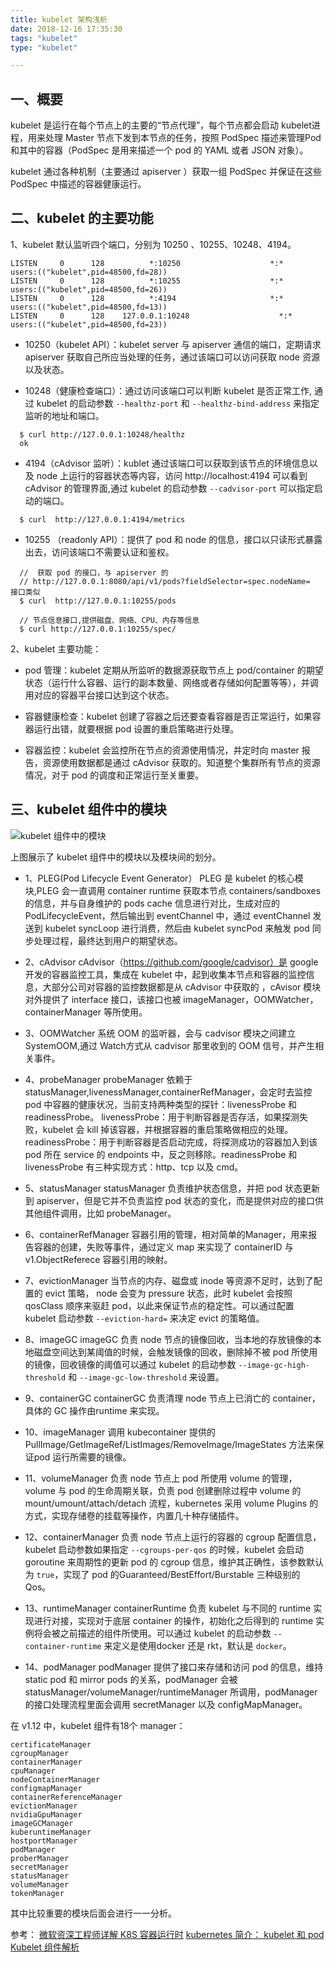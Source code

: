 ```yaml
---
title: kubelet 架构浅析
date: 2018-12-16 17:35:30
tags: "kubelet"
type: "kubelet"

---
```


## 一、概要
kubelet 是运行在每个节点上的主要的“节点代理”，每个节点都会启动 kubelet进程，用来处理 Master 节点下发到本节点的任务，按照 PodSpec 描述来管理Pod 和其中的容器（PodSpec 是用来描述一个 pod 的 YAML 或者 JSON 对象）。

kubelet 通过各种机制（主要通过 apiserver ）获取一组 PodSpec 并保证在这些 PodSpec 中描述的容器健康运行。

## 二、kubelet 的主要功能

1、kubelet  默认监听四个端口，分别为 10250 、10255、10248、4194。

```
LISTEN     0      128          *:10250                    *:*                   users:(("kubelet",pid=48500,fd=28))
LISTEN     0      128          *:10255                    *:*                   users:(("kubelet",pid=48500,fd=26))
LISTEN     0      128          *:4194                     *:*                   users:(("kubelet",pid=48500,fd=13))
LISTEN     0      128    127.0.0.1:10248                    *:*                   users:(("kubelet",pid=48500,fd=23))
```

- 10250（kubelet API）：kubelet server 与 apiserver 通信的端口，定期请求 apiserver 获取自己所应当处理的任务，通过该端口可以访问获取 node 资源以及状态。

- 10248（健康检查端口）：通过访问该端口可以判断 kubelet 是否正常工作, 通过 kubelet 的启动参数 `--healthz-port` 和 `--healthz-bind-address` 来指定监听的地址和端口。
```
  $ curl http://127.0.0.1:10248/healthz
  ok
```
- 4194（cAdvisor 监听）：kublet 通过该端口可以获取到该节点的环境信息以及 node 上运行的容器状态等内容，访问 http://localhost:4194 可以看到 cAdvisor 的管理界面,通过 kubelet 的启动参数 `--cadvisor-port` 可以指定启动的端口。

```
  $ curl  http://127.0.0.1:4194/metrics
```

- 10255 （readonly API）：提供了 pod 和 node 的信息，接口以只读形式暴露出去，访问该端口不需要认证和鉴权。
``` 
  //  获取 pod 的接口，与 apiserver 的 
  // http://127.0.0.1:8080/api/v1/pods?fieldSelector=spec.nodeName=  接口类似
  $ curl  http://127.0.0.1:10255/pods

  // 节点信息接口,提供磁盘、网络、CPU、内存等信息
  $ curl http://127.0.0.1:10255/spec/
```

2、kubelet 主要功能：

- pod 管理：kubelet 定期从所监听的数据源获取节点上 pod/container 的期望状态（运行什么容器、运行的副本数量、网络或者存储如何配置等等），并调用对应的容器平台接口达到这个状态。

- 容器健康检查：kubelet 创建了容器之后还要查看容器是否正常运行，如果容器运行出错，就要根据 pod 设置的重启策略进行处理。

- 容器监控：kubelet 会监控所在节点的资源使用情况，并定时向 master 报告，资源使用数据都是通过 cAdvisor 获取的。知道整个集群所有节点的资源情况，对于 pod 的调度和正常运行至关重要。


## 三、kubelet 组件中的模块

 ![kubelet 组件中的模块](http://cdn.tianfeiyu.com/kubelet-4.png)

上图展示了 kubelet 组件中的模块以及模块间的划分。

- 1、PLEG(Pod Lifecycle Event Generator）
PLEG 是 kubelet 的核心模块,PLEG 会一直调用 container runtime 获取本节点 containers/sandboxes 的信息，并与自身维护的 pods cache 信息进行对比，生成对应的 PodLifecycleEvent，然后输出到 eventChannel 中，通过 eventChannel 发送到 kubelet syncLoop 进行消费，然后由 kubelet syncPod 来触发 pod 同步处理过程，最终达到用户的期望状态。

- 2、cAdvisor 
cAdvisor（https://github.com/google/cadvisor）是 google 开发的容器监控工具，集成在 kubelet 中，起到收集本节点和容器的监控信息，大部分公司对容器的监控数据都是从 cAdvisor 中获取的 ，cAvisor 模块对外提供了 interface 接口，该接口也被 imageManager，OOMWatcher，containerManager 等所使用。

- 3、OOMWatcher 
系统 OOM 的监听器，会与 cadvisor 模块之间建立 SystemOOM,通过 Watch方式从 cadvisor 那里收到的 OOM 信号，并产生相关事件。

- 4、probeManager 
probeManager 依赖于 statusManager,livenessManager,containerRefManager，会定时去监控 pod 中容器的健康状况，当前支持两种类型的探针：livenessProbe 和readinessProbe。
livenessProbe：用于判断容器是否存活，如果探测失败，kubelet 会 kill 掉该容器，并根据容器的重启策略做相应的处理。
readinessProbe：用于判断容器是否启动完成，将探测成功的容器加入到该 pod 所在 service 的 endpoints 中，反之则移除。readinessProbe 和 livenessProbe 有三种实现方式：http、tcp 以及 cmd。 

- 5、statusManager 
statusManager 负责维护状态信息，并把 pod 状态更新到 apiserver，但是它并不负责监控 pod 状态的变化，而是提供对应的接口供其他组件调用，比如 probeManager。

- 6、containerRefManager
容器引用的管理，相对简单的Manager，用来报告容器的创建，失败等事件，通过定义 map 来实现了 containerID 与 v1.ObjectReferece 容器引用的映射。

- 7、evictionManager 
当节点的内存、磁盘或 inode 等资源不足时，达到了配置的 evict 策略， node 会变为 pressure 状态，此时 kubelet 会按照 qosClass 顺序来驱赶 pod，以此来保证节点的稳定性。可以通过配置 kubelet 启动参数 `--eviction-hard=` 来决定 evict 的策略值。

- 8、imageGC 
imageGC 负责 node 节点的镜像回收，当本地的存放镜像的本地磁盘空间达到某阈值的时候，会触发镜像的回收，删除掉不被 pod 所使用的镜像，回收镜像的阈值可以通过 kubelet 的启动参数 `--image-gc-high-threshold` 和 `--image-gc-low-threshold` 来设置。

- 9、containerGC 
containerGC 负责清理 node 节点上已消亡的 container，具体的 GC 操作由runtime 来实现。

- 10、imageManager 
调用 kubecontainer 提供的PullImage/GetImageRef/ListImages/RemoveImage/ImageStates 方法来保证pod 运行所需要的镜像。

- 11、volumeManager 
负责 node 节点上 pod 所使用 volume 的管理，volume 与 pod 的生命周期关联，负责 pod 创建删除过程中 volume 的 mount/umount/attach/detach 流程，kubernetes 采用 volume Plugins 的方式，实现存储卷的挂载等操作，内置几十种存储插件。

- 12、containerManager 
负责 node 节点上运行的容器的 cgroup 配置信息，kubelet 启动参数如果指定 `--cgroups-per-qos` 的时候，kubelet 会启动 goroutine 来周期性的更新 pod 的 cgroup 信息，维护其正确性，该参数默认为 `true`，实现了 pod 的Guaranteed/BestEffort/Burstable 三种级别的 Qos。

- 13、runtimeManager 
containerRuntime 负责 kubelet 与不同的 runtime 实现进行对接，实现对于底层 container 的操作，初始化之后得到的 runtime 实例将会被之前描述的组件所使用。可以通过 kubelet 的启动参数 `--container-runtime` 来定义是使用docker 还是 rkt，默认是 `docker`。

- 14、podManager 
podManager 提供了接口来存储和访问 pod 的信息，维持 static pod 和 mirror pods 的关系，podManager 会被statusManager/volumeManager/runtimeManager 所调用，podManager 的接口处理流程里面会调用 secretManager 以及 configMapManager。 


在 v1.12 中，kubelet 组件有18个 manager：

```
certificateManager
cgroupManager
containerManager
cpuManager
nodeContainerManager
configmapManager
containerReferenceManager
evictionManager
nvidiaGpuManager
imageGCManager
kuberuntimeManager
hostportManager
podManager
proberManager
secretManager
statusManager
volumeManager	
tokenManager
```

其中比较重要的模块后面会进行一一分析。


参考：
[微软资深工程师详解 K8S 容器运行时](https://juejin.im/entry/5bc71b3d6fb9a05cf23029b8)
[kubernetes 简介： kubelet 和 pod](https://cizixs.com/2016/10/25/kubernetes-intro-kubelet/)
[Kubelet 组件解析](https://blog.csdn.net/jettery/article/details/78891733)



